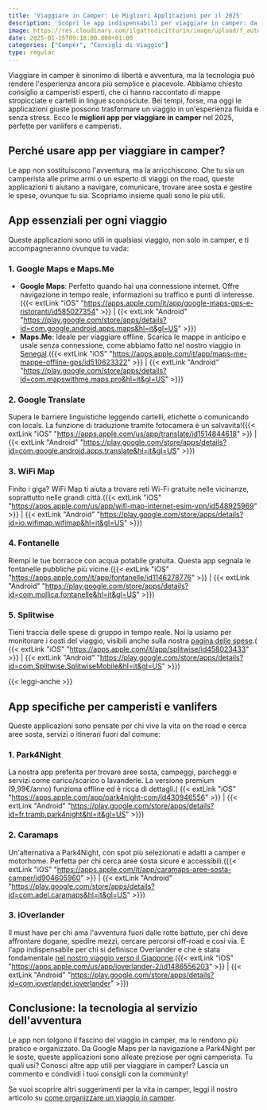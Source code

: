 ```yaml
---
title: 'Viaggiare in Camper: Le Migliori Applicazioni per il 2025'
description: 'Scopri le app indispensabili per viaggiare in camper: da Google Maps a Park4Night, organizza la tua avventura on the road con facilità.'
image: https://res.cloudinary.com/ilgattodicitturin/image/upload/f_auto,q_auto,w_800,dpr_auto/v1657879625/Articoli/app_camper_drffxr.jpg
date: 2025-01-15T09:18:00.000+01:00
categories: ["Camper", "Consigli di Viaggio"]
type: regular
---
```


Viaggiare in camper è sinonimo di libertà e avventura, ma la tecnologia può rendere l'esperienza ancora più semplice e piacevole. Abbiamo chiesto consiglio a camperisti esperti, che ci hanno raccontato di mappe stropicciate e cartelli in lingue sconosciute. Bei tempi, forse, ma oggi le applicazioni giuste possono trasformare un viaggio in un'esperienza fluida e senza stress. Ecco le **migliori app per viaggiare in camper** nel 2025, perfette per vanlifers e camperisti.

## Perché usare app per viaggiare in camper?

Le app non sostituiscono l'avventura, ma la arricchiscono. Che tu sia un camperista alle prime armi o un esperto di viaggi on the road, queste applicazioni ti aiutano a navigare, comunicare, trovare aree sosta e gestire le spese, ovunque tu sia. Scopriamo insieme quali sono le più utili.

## App essenziali per ogni viaggio

Queste applicazioni sono utili in qualsiasi viaggio, non solo in camper, e ti accompagneranno ovunque tu vada:

### 1. Google Maps e Maps.Me
- **Google Maps**: Perfetto quando hai una connessione internet. Offre navigazione in tempo reale, informazioni su traffico e punti di interesse.({{< extLink "iOS" "https://apps.apple.com/it/app/google-maps-gps-e-ristoranti/id585027354" >}} | {{< extLink "Android" "https://play.google.com/store/apps/details?id=com.google.android.apps.maps&hl=it&gl=US" >}})
- **Maps.Me**: Ideale per viaggiare offline. Scarica le mappe in anticipo e usale senza connessione, come abbiamo fatto nel nostro viaggio in [Senegal](/blog/guida-senegal-in-camper-itinerari).({{< extLink "iOS" "https://apps.apple.com/it/app/maps-me-mappe-offline-gps/id510623322" >}} | {{< extLink "Android" "https://play.google.com/store/apps/details?id=com.mapswithme.maps.pro&hl=it&gl=US" >}})

### 2. Google Translate
Supera le barriere linguistiche leggendo cartelli, etichette o comunicando con locals. La funzione di traduzione tramite fotocamera è un salvavita!({{< extLink "iOS" "https://apps.apple.com/us/app/translate/id1514844618" >}} | {{< extLink "Android" "https://play.google.com/store/apps/details?id=com.google.android.apps.translate&hl=it&gl=US" >}})

### 3. WiFi Map
Finito i giga? WiFi Map ti aiuta a trovare reti Wi-Fi gratuite nelle vicinanze, soprattutto nelle grandi città.({{< extLink "iOS" "https://apps.apple.com/us/app/wifi-map-internet-esim-vpn/id548925969" >}} | {{< extLink "Android" "https://play.google.com/store/apps/details?id=io.wifimap.wifimap&hl=it&gl=US" >}})

### 4. Fontanelle
Riempi le tue borracce con acqua potabile gratuita. Questa app segnala le fontanelle pubbliche più vicine.({{< extLink "iOS" "https://apps.apple.com/it/app/fontanelle/id1146278776" >}} | {{< extLink "Android" "https://play.google.com/store/apps/details?id=com.mollica.fontanelle&hl=it&gl=US" >}})

### 5. Splitwise
Tieni traccia delle spese di gruppo in tempo reale. Noi la usiamo per monitorare i costi del viaggio, visibili anche sulla nostra [pagina delle spese](https://vandipety.it/expanses/).( {{< extLink "iOS" "https://apps.apple.com/it/app/splitwise/id458023433" >}} | {{< extLink "Android" "https://play.google.com/store/apps/details?id=com.Splitwise.SplitwiseMobile&hl=it&gl=US" >}})

{{< leggi-anche >}}

## App specifiche per camperisti e vanlifers

Queste applicazioni sono pensate per chi vive la vita on the road e cerca aree sosta, servizi o itinerari fuori dal comune:

### 1. Park4Night
La nostra app preferita per trovare aree sosta, campeggi, parcheggi e servizi come carico/scarico o lavanderie. La versione premium (9,99€/anno) funziona offline ed è ricca di dettagli.( {{< extLink "iOS" "https://apps.apple.com/app/park4night-com/id430946556" >}} | {{< extLink "Android" "https://play.google.com/store/apps/details?id=fr.tramb.park4night&hl=it&gl=US" >}})

### 2. Caramaps
Un'alternativa a Park4Night, con spot più selezionati e adatti a camper e motorhome. Perfetta per chi cerca aree sosta sicure e accessibili.({{< extLink "iOS" "https://apps.apple.com/it/app/caramaps-aree-sosta-camper/id904605960" >}} | {{< extLink "Android" "https://play.google.com/store/apps/details?id=com.adel.caramaps&hl=it&gl=US" >}})

### 3. iOverlander
Il must have per chi ama l'avventura fuori dalle rotte battute, per chi deve affrontare dogane, spedire mezzi, cercare percorsi off-road e cosi via. È l'app indispensabile per chi si definisce Overlander e che è stata fondamentale [nel nostro viaggio verso il Giappone](/blog/dall-italia-al-giappone-in-van).({{< extLink "iOS" "https://apps.apple.com/us/app/ioverlander-2/id1486556203" >}} | {{< extLink "Android" "https://play.google.com/store/apps/details?id=com.ioverlander.ioverlander" >}})

## Conclusione: la tecnologia al servizio dell'avventura
Le app non tolgono il fascino del viaggio in camper, ma lo rendono più pratico e organizzato. Da Google Maps per la navigazione a Park4Night per le soste, queste applicazioni sono alleate preziose per ogni camperista. Tu quali usi? Conosci altre app utili per viaggiare in camper? Lascia un commento e condividi i tuoi consigli con la community!

Se vuoi scoprire altri suggerimenti per la vita in camper, leggi il nostro articolo su [come organizzare un viaggio in camper](/blog/organizzare-viaggio-camper-guida-completa/).

